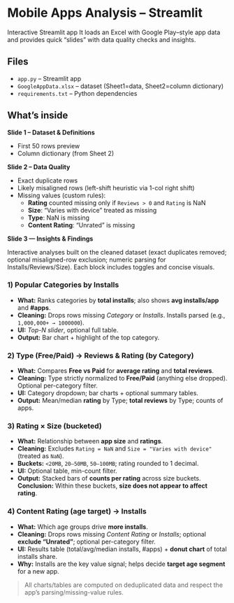 # Mobile Apps Analysis – Streamlit

Interactive Streamlit app
It loads an Excel with Google Play–style app data and provides quick “slides” with data quality checks and insights.

## Files
- `app.py` – Streamlit app
- `GoogleAppData.xlsx` – dataset (Sheet1=data, Sheet2=column dictionary)
- `requirements.txt` – Python dependencies

## What’s inside
**Slide 1 – Dataset & Definitions**
- First 50 rows preview
- Column dictionary (from Sheet 2)

**Slide 2 – Data Quality**
- Exact duplicate rows
- Likely misaligned rows (left-shift heuristic via 1-col right shift)
- Missing values (custom rules):
  - **Rating** counted missing only if `Reviews > 0` and `Rating` is NaN
  - **Size**: “Varies with device” treated as missing
  - **Type**: NaN is missing
  - **Content Rating**: “Unrated” is missing

**Slide 3 — Insights & Findings**

Interactive analyses built on the cleaned dataset (exact duplicates removed; optional misaligned-row exclusion; numeric parsing for Installs/Reviews/Size). Each block includes toggles and concise visuals.

### 1) Popular Categories by Installs
- **What:** Ranks categories by **total installs**; also shows **avg installs/app** and **#apps**.
- **Cleaning:** Drops rows missing *Category* or *Installs*. Installs parsed (e.g., `1,000,000+ → 1000000`).
- **UI:** *Top-N slider*, optional full table.
- **Output:** Bar chart + highlight of the top category.

### 2) Type (Free/Paid) → Reviews & Rating (by Category)
- **What:** Compares **Free vs Paid** for **average rating** and **total reviews**.
- **Cleaning:** Type strictly normalized to **Free/Paid** (anything else dropped). Optional per-category filter.
- **UI:** Category dropdown; bar charts + optional summary tables.
- **Output:** Mean/median **rating** by Type; **total reviews** by Type; counts of apps.

### 3) Rating × Size (bucketed)
- **What:** Relationship between **app size** and **ratings**.
- **Cleaning:** Excludes `Rating = NaN` and `Size = "Varies with device"` (treated as `NaN`).
- **Buckets:** `<20MB`, `20–50MB`, `50–100MB`; rating rounded to 1 decimal.
- **UI:** Optional table, min-count filter.
- **Output:** Stacked bars of **counts per rating** across size buckets.  
  **Conclusion:** Within these buckets, **size does not appear to affect rating**.

### 4) Content Rating (age target) → Installs
- **What:** Which age groups drive **more installs**.
- **Cleaning:** Drops rows missing *Content Rating* or *Installs*; optional **exclude “Unrated”**; optional per-category filter.
- **UI:** Results table (total/avg/median installs, #apps) + **donut chart** of total installs share.
- **Why:** Installs are the key value signal; helps decide **target age segment** for a new app.

> All charts/tables are computed on deduplicated data and respect the app’s parsing/missing-value rules.

